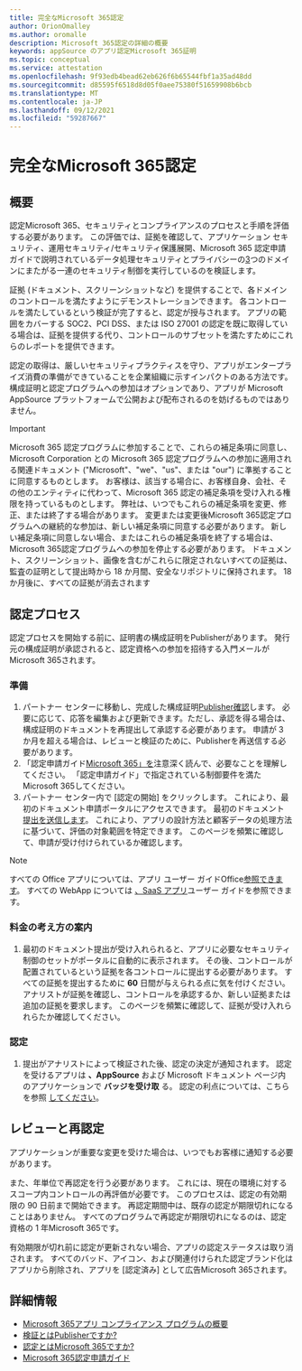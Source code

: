 ```yaml
---
title: 完全なMicrosoft 365認定
author: OrionOmalley
ms.author: oromalle
description: Microsoft 365認定の詳細の概要
keywords: appSource のアプリ認定Microsoft 365証明
ms.topic: conceptual
ms.service: attestation
ms.openlocfilehash: 9f93edb4bead62eb626f6b65544fbf1a35ad48dd
ms.sourcegitcommit: d85595f6518d8d05f0aee75380f51659908b6bcb
ms.translationtype: MT
ms.contentlocale: ja-JP
ms.lasthandoff: 09/12/2021
ms.locfileid: "59287667"
---
```

# <a name="complete-microsoft-365-certification"></a>完全なMicrosoft 365認定

## <a name="introduction"></a>概要

認定Microsoft 365、セキュリティとコンプライアンスのプロセスと手順を評価する必要があります。 この評価では、証拠を確認して、アプリケーション セキュリティ、運用セキュリティ/セキュリティ保護展開、Microsoft 365 認定申請ガイドで説明されているデータ処理セキュリティとプライバシーの[3](https://docs.microsoft.com/microsoft-365-app-certification/docs/certification-submission-guide)つのドメインにまたがる一連のセキュリティ制御を実行しているのを検証します。

証拠 (ドキュメント、スクリーンショットなど) を提供することで、各ドメインのコントロールを満たすようにデモンストレーションできます。 各コントロールを満たしているという検証が完了すると、認定が授与されます。 アプリの範囲をカバーする SOC2、PCI DSS、または ISO 27001 の認定を既に取得している場合は、証拠を提供する代り、コントロールのサブセットを満たすためにこれらのレポートを提供できます。 

認定の取得は、厳しいセキュリティプラクティスを守り、アプリがエンタープライズ消費の準備ができていることを企業組織に示すインパクトのある方法です。 構成証明と認定プログラムへの参加はオプションであり、アプリが Microsoft AppSource プラットフォームで公開および配布されるのを妨げるものではありません。

> [!IMPORTANT]
> Microsoft 365 認定プログラムに参加することで、これらの補足条項に同意し、Microsoft Corporation との Microsoft 365 認定プログラムへの参加に適用される関連ドキュメント ("Microsoft"、"we"、"us"、または "our") に準拠することに同意するものとします。 お客様は、該当する場合に、お客様自身、会社、その他のエンティティに代わって、Microsoft 365 認定の補足条項を受け入れる権限を持っているものとします。 弊社は、いつでもこれらの補足条項を変更、修正、または終了する場合があります。 変更または変更後Microsoft 365認定プログラムへの継続的な参加は、新しい補足条項に同意する必要があります。 新しい補足条項に同意しない場合、またはこれらの補足条項を終了する場合は、Microsoft 365認定プログラムへの参加を停止する必要があります。
ドキュメント、スクリーンショット、画像を含むがこれらに限定されないすべての証拠は、監査の証明として提出時から 18 か月間、安全なリポジトリに保持されます。 18 か月後に、すべての証拠が消去されます

## <a name="certification-process"></a>認定プロセス

認定プロセスを開始する前に、証明書の構成証明をPublisherがあります。 発行元の構成証明が承認されると、認定資格への参加を招待する入門メールがMicrosoft 365されます。

### <a name="preparation"></a>準備
1. パートナー センターに移動し、完成した構成証明[Publisher確認]( https://docs.microsoft.com/microsoft-365-app-certification/docs/attestation)します。 必要に応じて、応答を編集および更新できます。ただし、承認を得る場合は、構成証明のドキュメントを再提出して承認する必要があります。 申請が 3 か月を超える場合は、レビューと検証のために、Publisherを再送信する必要があります。 
1. 「認定申請ガイド[Microsoft 365」を](https://docs.microsoft.com/microsoft-365-app-certification/docs/certification-submission-guide)注意深く読んで、必要なことを理解してください。 「認定申請ガイド」で指定されている制御[]( https://docs.microsoft.com/microsoft-365-app-certification/docs/certification-submission-guide#app-certification-criteria)要件を満たMicrosoft 365してください。
1. パートナー センター内で [認定の開始] をクリックします。 これにより、最初のドキュメント申請ポータルにアクセスできます。 最初のドキュメント [提出を送信します](https://docs.microsoft.com/microsoft-365-app-certification/docs/certification-submission-guide#initial-document-submission)。 これにより、アプリの設計方法と顧客データの処理方法に基づいて、評価の対象範囲を特定できます。 このページを頻繁に確認して、申請が受け付けられているか確認します。

>[!NOTE]
>すべての Office アプリについては、アプリ ユーザー ガイドOffice[参照できます](https://docs.microsoft.com/microsoft-365-app-certification/docs/userguide)。 すべての WebApp については [、SaaS アプリ](https://docs.microsoft.com/en-us/microsoft-365-app-certification/docs/saasuserguide)ユーザー ガイドを参照できます。

### <a name="assessment"></a>料金の考え方の案内
1. 最初のドキュメント提出が受け入れられると、アプリに必要なセキュリティ制御のセットがポータルに自動的に表示されます。 その後、コントロールが配置されているという証拠を各コントロールに提出する必要があります。 すべての証拠を提出するために **60** 日間が与えられる点に気を付けください。 アナリストが証拠を確認し、コントロールを承認するか、新しい証拠または追加の証拠を要求します。 このページを頻繁に確認して、証拠が受け入れられらたか確認してください。
### <a name="certification"></a>認定
1. 提出がアナリストによって検証された後、認定の決定が通知されます。 認定を受けるアプリは **、AppSource** および Microsoft ドキュメント ページ内のアプリケーションで **バッジを受け取** る。 認定の利点については、こちらを参照 [してください](https://docs.microsoft.com/microsoft-365-app-certification/docs/enterprise-app-certification-guide#program-benefits)。

## <a name="review-and-re-certification"></a>レビューと再認定
アプリケーションが重要な変更を受けた[](https://docs.microsoft.com/microsoft-365-app-certification/docs/certification-submission-guide#significant-changes)場合は、いつでもお客様に通知する必要があります。

また、年単位で再認定を行う必要があります。 これには、現在の環境に対するスコープ内コントロールの再評価が必要です。 このプロセスは、認定の有効期限の 90 日前まで開始できます。 再認定期間中は、既存の認定が期限切れになることはありません。 すべてのプログラムで再認定が期限切れになるのは、認定資格の 1 年Microsoft 365です。

有効期限が切れ前に認定が更新されない場合、アプリの認定ステータスは取り消されます。 すべてのバッド、アイコン、および関連付けられた認定ブランド化はアプリから削除され、アプリを [認定済み] として広告Microsoft 365されます。



## <a name="learn-more"></a>詳細情報

* [Microsoft 365アプリ コンプライアンス プログラムの概要](~/overview.md)  
* [検証とはPublisherですか?](https://docs.microsoft.com/azure/active-directory/develop/publisher-verification-overview)
* [認定とはMicrosoft 365ですか?](~/docs/enterprise-app-certification-guide.md)  
* [Microsoft 365認定申請ガイド](~/docs/certification-submission-guide.md)
